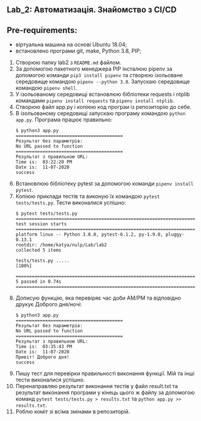 Lab_2: Автоматизація. Знайомство з CI/CD
-

## Pre-requirements:
 - віртуальна машина на основі Ubuntu 18.04;
 - встановлено програми git, make, Python 3.8, PIP;
 
1. Створюю папку lab2 з `README.md` файлом. 
2. За допомогою пакетного менеджера PIP інсталюю pipenv за допомогою команди `pip3 install pipenv` та створюю ізольоване середовище командою `pipenv --python 3.8`. Запускаю середовище командою `pipenv shell`.
3. У ізольованому середовищі встановлюю бібліотеки requests і ntplib командами `pipenv install requests` та `pipenv install ntplib`. 
4. Створюю файл app.py і копіюю код програи із репозиторію до себе.
5. В ізольованому середовищі запускаю програму командою `python app.py`. Програма працює правильно:
    ```
    $ python3 app.py 
    ========================================
    Результат без параметрів: 
    No URL passed to function
    ========================================
    Результат з правильною URL: 
    Time is:  03:22:20 PM
    Date is:  11-07-2020
    success
    ```
6. Встановлюю бібліотеку pytest за допомогою команди `pipenv install pytest`.
7. Копіюю приклади тестів та виконую їх командою `pytest tests/tests.py`. Тести виконалися успішно:
   ```
   $ pytest tests/tests.py
   ==================================================================== test session starts ====================================================================
   platform linux -- Python 3.8.0, pytest-6.1.2, py-1.9.0, pluggy-0.13.1
   rootdir: /home/katya/nulp/Lab/lab2
   collected 5 items                                                                                                                                           
   
   tests/tests.py .....                                                                                                                                  [100%]
   
   ===================================================================== 5 passed in 0.74s =====================================================================
   ```
8. Дописую функцію, яка перевіряє час доби AM/PM та відповідно друкує Доброго дня/ночі:
    ```
    $ python3 app.py 
    ========================================
    Результат без параметрів: 
    No URL passed to function
    ========================================
    Результат з правильною URL: 
    Time is:  03:35:43 PM
    Date is:  11-07-2020
    Привіт! Доброго дня!
    success
    ```
9. Пишу тест для перевірки правильності виконання функції. Мій та інші тести виконалися успішно.
10. Перенаправляю результат виконання тестів у файл result.txt та результат виконання програми у кінець цього ж файлу за допомогою команд `pytest tests/tests.py > results.txt` та `python app.py >> results.txt`.
11. Роблю коміт зі всіма змінами в репозиторій.